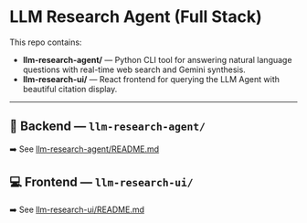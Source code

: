 # LLM Research Agent (Full Stack)

This repo contains:

- **llm-research-agent/** — Python CLI tool for answering natural language questions with real-time web search and Gemini synthesis.
- **llm-research-ui/** — React frontend for querying the LLM Agent with beautiful citation display.

---

## 🧠 Backend — `llm-research-agent/`
➡️ See [llm-research-agent/README.md](llm-research-agent/README.md)

## 💻 Frontend — `llm-research-ui/`
➡️ See [llm-research-ui/README.md](llm-research-ui/README.md)
